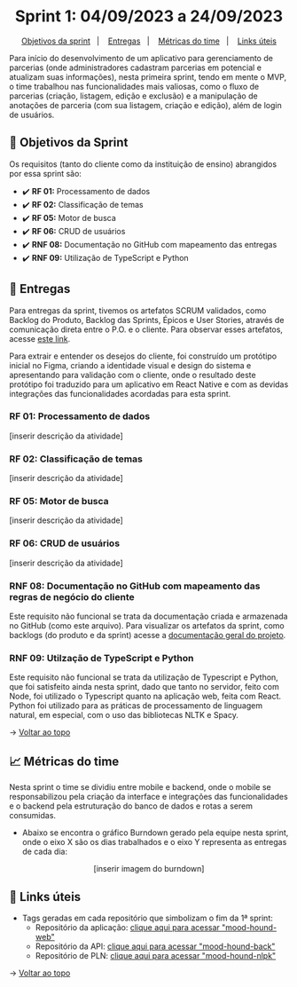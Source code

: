 <span id="topo">

<h1 align="center">Sprint 1: 04/09/2023 a 24/09/2023</h1>

<p align="center">
    <a href="#objetivos">Objetivos da sprint</a> &nbsp |&nbsp &nbsp
    <a href="#entregas">Entregas</a> &nbsp |&nbsp &nbsp
    <a href="#metricas">Métricas do time</a> &nbsp |&nbsp &nbsp
    <a href="#links">Links úteis</a>
</p>

Para início do desenvolvimento de um aplicativo para gerenciamento de parcerias (onde administradores cadastram parcerias em potencial e atualizam suas informações), nesta primeira sprint, tendo em mente o MVP, o time trabalhou nas funcionalidades mais valiosas, como o fluxo de parcerias (criação, listagem, edição e exclusão) e a manipulação de anotações de parceria (com sua listagem, criação e edição), além de login de usuários.

<span id="objetivos">
    
## :dart: Objetivos da Sprint
Os requisitos (tanto do cliente como da instituição de ensino) abrangidos por essa sprint são:

- :heavy_check_mark: **RF 01:** Processamento de dados
- :heavy_check_mark: **RF 02:** Classificação de temas
- :heavy_check_mark: **RF 05:** Motor de busca
- :heavy_check_mark: **RF 06:** CRUD de usuários
- :heavy_check_mark: **RNF 08:** Documentação no GitHub com mapeamento das entregas
- :heavy_check_mark: **RNF 09:** Utilização de TypeScript e Python

<span id="entregas">
        
## 📲 Entregas
Para entregas da sprint, tivemos os artefatos SCRUM validados, como Backlog do Produto, Backlog das Sprints, Épicos e User Stories, através de comunicação direta entre o P.O. e o cliente. Para observar esses artefatos, acesse [este link](https://github.com/The-Bugger-Ducks/mood-hound-documentation#backlogs).

Para extrair e entender os desejos do cliente, foi construído um protótipo inicial no Figma, criando a identidade visual e design do sistema e apresentando para validação com o cliente, onde o resultado deste protótipo foi traduzido para um aplicativo em React Native e com as devidas integrações das funcionalidades acordadas para esta sprint.

### RF 01: Processamento de dados

[inserir descrição da atividade]

### RF 02: Classificação de temas

[inserir descrição da atividade]

### RF 05: Motor de busca

[inserir descrição da atividade]

### RF 06: CRUD de usuários

[inserir descrição da atividade]

### RNF 08: Documentação no GitHub com mapeamento das regras de negócio do cliente

Este requisito não funcional se trata da documentação criada e armazenada no GitHub (como este arquivo). Para visualizar os artefatos da sprint, como backlogs (do produto e da sprint) acesse a [documentação geral do projeto](https://github.com/The-Bugger-Ducks/mood-hound-documentation).

### RNF 09: Utilzação de TypeScript e Python

Este requisito não funcional se trata da utilização de Typescript e Python, que foi satisfeito ainda nesta sprint, dado que tanto no servidor, feito com Node, foi utilizado o Typescript quanto na aplicação web, feita com React. Python foi utilizado para as práticas de processamento de linguagem natural, em especial, com o uso das bibliotecas NLTK e Spacy.

→ [Voltar ao topo](#topo)

<span id="metricas">
    
## :chart_with_upwards_trend: Métricas do time
Nesta sprint o time se dividiu entre mobile e backend, onde o mobile se responsabilizou pela criação da interface e integrações das funcionalidades e o backend pela estruturação do banco de dados e rotas a serem consumidas. 
- Abaixo se encontra o gráfico Burndown gerado pela equipe nesta sprint, onde o eixo X são os dias trabalhados e o eixo Y representa as entregas de cada dia:
    
<div align="center">

[inserir imagem do burndown]

<!-- <img src="https://user-images.githubusercontent.com/79321198/235674242-e743ebe7-1de7-410e-98c2-4df5144b5fee.png" alt="Gráfico Burndown" /> -->

</div>

<span id="links">
    
## :link: Links úteis

- Tags geradas em cada repositório que simbolizam o fim da 1ª sprint:
  - Repositório da aplicação: [clique aqui para acessar "mood-hound-web"](https://github.com/The-Bugger-Ducks/mood-hound-web)
  - Repositório da API: [clique aqui para acessar "mood-hound-back"](https://github.com/The-Bugger-Ducks/mood-hound-back)
  - Repositório de PLN: [clique aqui para acessar "mood-hound-nlpk"](https://github.com/The-Bugger-Ducks/mood-hound-nlpk)

→ [Voltar ao topo](#topo)
